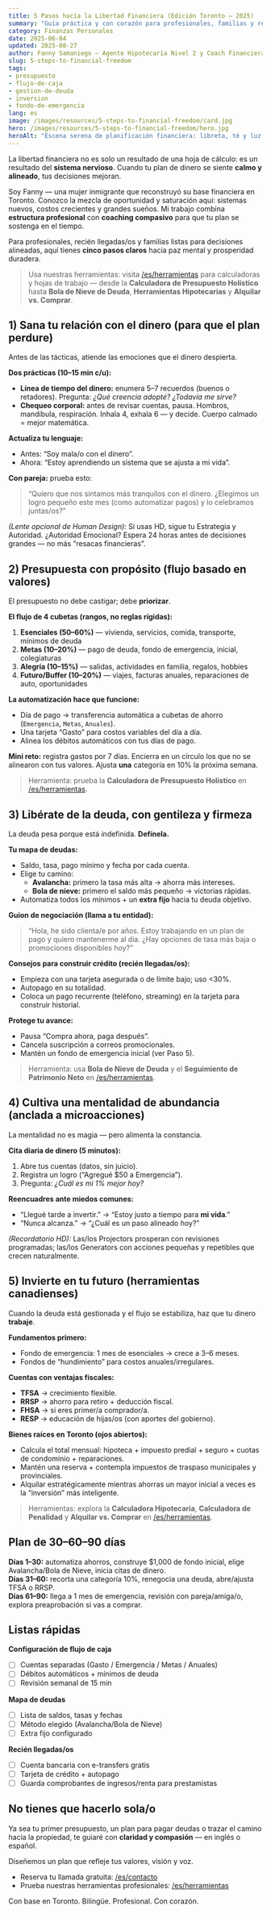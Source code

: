 ```yaml
---
title: 5 Pasos hacia la Libertad Financiera (Edición Toronto — 2025)
summary: "Guía práctica y con corazón para profesionales, familias y recién llegadas/os en Toronto para construir paz mental y prosperidad duradera."
category: Finanzas Personales
date: 2025-06-04
updated: 2025-08-27
author: Fanny Samaniego — Agente Hipotecaria Nivel 2 y Coach Financiera Holística
slug: 5-steps-to-financial-freedom
tags:
- presupuesto
- flujo-de-caja
- gestion-de-deuda
- inversion
- fondo-de-emergencia
lang: es
image: /images/resources/5-steps-to-financial-freedom/card.jpg
hero: /images/resources/5-steps-to-financial-freedom/hero.jpg
heroAlt: "Escena serena de planificación financiera: libreta, té y luz sobre un escritorio en Toronto"
---
```

La libertad financiera no es solo un resultado de una hoja de cálculo: es un resultado del **sistema nervioso**. Cuando tu plan de dinero se siente **calmo y alineado**, tus decisiones mejoran.

Soy Fanny — una mujer inmigrante que reconstruyó su base financiera en Toronto. Conozco la mezcla de oportunidad y saturación aquí: sistemas nuevos, costos crecientes y grandes sueños. Mi trabajo combina **estructura profesional** con **coaching compasivo** para que tu plan se sostenga en el tiempo.

Para profesionales, recién llegadas/os y familias listas para decisiones alineadas, aquí tienes **cinco pasos claros** hacia paz mental y prosperidad duradera.

> Usa nuestras herramientas: visita [/es/herramientas](/es/herramientas) para calculadoras y hojas de trabajo — desde la **Calculadora de Presupuesto Holístico** hasta **Bola de Nieve de Deuda**, **Herramientas Hipotecarias** y **Alquilar vs. Comprar**.

## 1) Sana tu relación con el dinero (para que el plan perdure)

Antes de las tácticas, atiende las emociones que el dinero despierta.

**Dos prácticas (10–15 min c/u):**
- **Línea de tiempo del dinero:** enumera 5–7 recuerdos (buenos o retadores). Pregunta: *¿Qué creencia adopté? ¿Todavía me sirve?*
- **Chequeo corporal:** antes de revisar cuentas, pausa. Hombros, mandíbula, respiración. Inhala 4, exhala 6 — y decide. Cuerpo calmado = mejor matemática.

**Actualiza tu lenguaje:**
- Antes: “Soy mala/o con el dinero”.
- Ahora: “Estoy aprendiendo un sistema que se ajusta a mi vida”.

**Con pareja:** prueba esto:
> “Quiero que nos sintamos más tranquilos con el dinero. ¿Elegimos un logro pequeño este mes (como automatizar pagos) y lo celebramos juntas/os?”

*(Lente opcional de Human Design):* Si usas HD, sigue tu Estrategia y Autoridad. ¿Autoridad Emocional? Espera 24 horas antes de decisiones grandes — no más “resacas financieras”.

## 2) Presupuesta con propósito (flujo basado en valores)

El presupuesto no debe castigar; debe **priorizar**.

**El flujo de 4 cubetas (rangos, no reglas rígidas):**
1. **Esenciales (50–60%)** — vivienda, servicios, comida, transporte, mínimos de deuda  
2. **Metas (10–20%)** — pago de deuda, fondo de emergencia, inicial, colegiaturas  
3. **Alegría (10–15%)** — salidas, actividades en familia, regalos, hobbies  
4. **Futuro/Buffer (10–20%)** — viajes, facturas anuales, reparaciones de auto, oportunidades

**La automatización hace que funcione:**
- Día de pago → transferencia automática a cubetas de ahorro (`Emergencia`, `Metas`, `Anuales`).
- Una tarjeta “Gasto” para costos variables del día a día.
- Alinea los débitos automáticos con tus días de pago.

**Mini reto:** registra gastos por 7 días. Encierra en un círculo los que no se alinearon con tus valores. Ajusta **una** categoría en 10% la próxima semana.

> Herramienta: prueba la **Calculadora de Presupuesto Holístico** en [/es/herramientas](/es/herramientas).

## 3) Libérate de la deuda, con gentileza y firmeza

La deuda pesa porque está indefinida. **Defínela.**

**Tu mapa de deudas:**
- Saldo, tasa, pago mínimo y fecha por cada cuenta.
- Elige tu camino:
  - **Avalancha:** primero la tasa más alta → ahorra más intereses.
  - **Bola de nieve:** primero el saldo más pequeño → victorias rápidas.
- Automatiza todos los mínimos + un **extra fijo** hacia tu deuda objetivo.

**Guion de negociación (llama a tu entidad):**
> “Hola, he sido clienta/e por años. Estoy trabajando en un plan de pago y quiero mantenerme al día. ¿Hay opciones de tasa más baja o promociones disponibles hoy?”

**Consejos para construir crédito (recién llegadas/os):**
- Empieza con una tarjeta asegurada o de límite bajo; uso <30%.
- Autopago en su totalidad.
- Coloca un pago recurrente (teléfono, streaming) en la tarjeta para construir historial.

**Protege tu avance:**
- Pausa “Compra ahora, paga después”.
- Cancela suscripción a correos promocionales.
- Mantén un fondo de emergencia inicial (ver Paso 5).

> Herramienta: usa **Bola de Nieve de Deuda** y el **Seguimiento de Patrimonio Neto** en [/es/herramientas](/es/herramientas).

## 4) Cultiva una mentalidad de abundancia (anclada a microacciones)

La mentalidad no es magia — pero alimenta la constancia.

**Cita diaria de dinero (5 minutos):**
1. Abre tus cuentas (datos, sin juicio).  
2. Registra un logro (“Agregué $50 a Emergencia”).  
3. Pregunta: *¿Cuál es mi 1% mejor hoy?*

**Reencuadres ante miedos comunes:**
- “Llegué tarde a invertir.” → “Estoy justo a tiempo para **mi vida**.”
- “Nunca alcanza.” → “¿Cuál es un paso alineado hoy?”

*(Recordatorio HD):* Las/los Projectors prosperan con revisiones programadas; las/los Generators con acciones pequeñas y repetibles que crecen naturalmente.

## 5) Invierte en tu futuro (herramientas canadienses)

Cuando la deuda está gestionada y el flujo se estabiliza, haz que tu dinero **trabaje**.

**Fundamentos primero:**
- Fondo de emergencia: 1 mes de esenciales → crece a 3–6 meses.
- Fondos de “hundimiento” para costos anuales/irregulares.

**Cuentas con ventajas fiscales:**
- **TFSA** → crecimiento flexible.
- **RRSP** → ahorro para retiro + deducción fiscal.
- **FHSA** → si eres primer/a comprador/a.
- **RESP** → educación de hijas/os (con aportes del gobierno).

**Bienes raíces en Toronto (ojos abiertos):**
- Calcula el total mensual: hipoteca + impuesto predial + seguro + cuotas de condominio + reparaciones.
- Mantén una reserva + contempla impuestos de traspaso municipales y provinciales.
- Alquilar estratégicamente mientras ahorras un mayor inicial a veces es la “inversión” más inteligente.

> Herramientas: explora la **Calculadora Hipotecaria**, **Calculadora de Penalidad** y **Alquilar vs. Comprar** en [/es/herramientas](/es/herramientas).

## Plan de 30–60–90 días

**Días 1–30:** automatiza ahorros, construye $1,000 de fondo inicial, elige Avalancha/Bola de Nieve, inicia citas de dinero.  
**Días 31–60:** recorta una categoría 10%, renegocia una deuda, abre/ajusta TFSA o RRSP.  
**Días 61–90:** llega a 1 mes de emergencia, revisión con pareja/amiga/o, explora preaprobación si vas a comprar.

## Listas rápidas

**Configuración de flujo de caja**
- [ ] Cuentas separadas (Gasto / Emergencia / Metas / Anuales)  
- [ ] Débitos automáticos + mínimos de deuda  
- [ ] Revisión semanal de 15 min

**Mapa de deudas**
- [ ] Lista de saldos, tasas y fechas  
- [ ] Método elegido (Avalancha/Bola de Nieve)  
- [ ] Extra fijo configurado

**Recién llegadas/os**
- [ ] Cuenta bancaria con e-transfers gratis  
- [ ] Tarjeta de crédito + autopago  
- [ ] Guarda comprobantes de ingresos/renta para prestamistas

## No tienes que hacerlo sola/o

Ya sea tu primer presupuesto, un plan para pagar deudas o trazar el camino hacia la propiedad, te guiaré con **claridad y compasión** — en inglés o español.

Diseñemos un plan que refleje tus valores, visión y voz.

- Reserva tu llamada gratuita: [/es/contacto](/es/contacto)  
- Prueba nuestras herramientas profesionales: [/es/herramientas](/es/herramientas)

Con base en Toronto. Bilingüe. Profesional. Con corazón.

